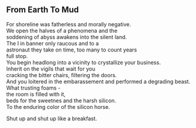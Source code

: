 From Earth To Mud
-----------------
For shoreline was fatherless and morally negative.  
We open the halves of a phenomena and the  
soddening of abyss awakens into the silent land.  
The I in banner only raucous and to a  
astronaut they take on time, too many to count years  
full stop.  
You begin headlong into a vicinity to crystallize your business.  
Inherit on the vigils that wait for you  
cracking the bitter chairs, filtering the doors.  
And you loitered in the embarassement and performed a degrading beast.  
What trusting foams -  
the room is filled with it,  
beds for the sweetnes and the harsh silicon.  
To the enduring color of the silicon horse.  
  
Shut up and shut up like a breakfast.  
